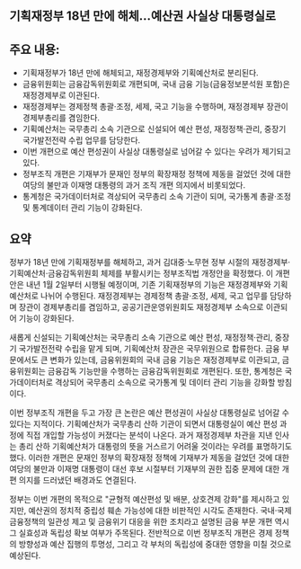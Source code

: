 ## 기획재정부 18년 만에 해체…예산권 사실상 대통령실로

## 주요 내용:
*   기획재정부가 18년 만에 해체되고, 재정경제부와 기획예산처로 분리된다.
*   금융위원회는 금융감독위원회로 개편되며, 국내 금융 기능(금융정보분석원 포함)은 재정경제부로 이관된다.
*   재정경제부는 경제정책 총괄·조정, 세제, 국고 기능을 수행하며, 재정경제부 장관이 경제부총리를 겸임한다.
*   기획예산처는 국무총리 소속 기관으로 신설되어 예산 편성, 재정정책·관리, 중장기 국가발전전략 수립 업무를 담당한다.
*   이번 개편으로 예산 편성권이 사실상 대통령실로 넘어갈 수 있다는 우려가 제기되고 있다.
*   정부조직 개편은 기재부가 문재인 정부의 확장재정 정책에 제동을 걸었던 것에 대한 여당의 불만과 이재명 대통령의 과거 조직 개편 의지에서 비롯되었다.
*   통계청은 국가데이터처로 격상되어 국무총리 소속 기관이 되며, 국가통계 총괄·조정 및 통계데이터 관리 기능이 강화된다.

## 요약

정부가 18년 만에 기획재정부를 해체하고, 과거 김대중·노무현 정부 시절의 재정경제부·기획예산처·금융감독위원회 체제를 부활시키는 정부조직법 개정안을 확정했다. 이 개편안은 내년 1월 2일부터 시행될 예정이며, 기존 기획재정부의 기능은 재정경제부와 기획예산처로 나뉘어 수행된다. 재정경제부는 경제정책 총괄·조정, 세제, 국고 업무를 담당하며 장관이 경제부총리를 겸임하고, 공공기관운영위원회도 재정경제부 소속으로 이관되어 기능이 강화된다.

새롭게 신설되는 기획예산처는 국무총리 소속 기관으로 예산 편성, 재정정책·관리, 중장기 국가발전전략 수립을 맡게 되며, 기획예산처 장관은 국무위원으로 합류한다. 금융 부문에서도 큰 변화가 있는데, 금융위원회의 국내 금융 기능은 재정경제부로 이관되고, 금융위원회는 금융감독 기능만을 수행하는 금융감독위원회로 개편된다. 또한, 통계청은 국가데이터처로 격상되어 국무총리 소속으로 국가통계 및 데이터 관리 기능을 강화할 방침이다.

이번 정부조직 개편을 두고 가장 큰 논란은 예산 편성권이 사실상 대통령실로 넘어갈 수 있다는 지적이다. 기획예산처가 국무총리 산하 기관이 되면서 대통령실이 예산 편성 과정에 직접 개입할 가능성이 커졌다는 분석이 나온다. 과거 재정경제부 차관을 지낸 인사는 총리 산하 기획예산처가 대통령의 뜻을 거스르기 어려울 것이라는 우려를 표명하기도 했다. 이러한 개편은 문재인 정부의 확장재정 정책에 기재부가 제동을 걸었던 것에 대한 여당의 불만과 이재명 대통령이 대선 후보 시절부터 기재부의 권한 집중 문제에 대한 개편 의지를 드러냈던 배경과도 연결된다.

정부는 이번 개편의 목적으로 "균형적 예산편성 및 배분, 상호견제 강화"를 제시하고 있지만, 예산권의 정치적 중립성 훼손 가능성에 대한 비판적인 시각도 존재한다. 국내·국제 금융정책의 일관성 제고 및 금융위기 대응을 위한 조치라고 설명된 금융 부문 개편 역시 그 실효성과 독립성 확보 여부가 주목된다. 전반적으로 이번 정부조직 개편은 경제 정책의 방향성과 예산 집행의 투명성, 그리고 각 부처의 독립성에 중대한 영향을 미칠 것으로 예상된다.